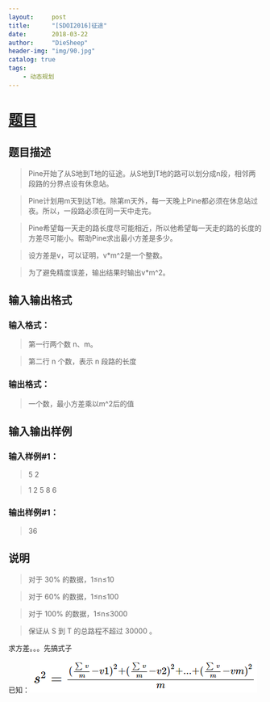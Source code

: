 ```yaml
---
layout:     post
title:      "[SDOI2016]征途"
date:       2018-03-22
author:     "DieSheep"
header-img: "img/90.jpg"
catalog: true
tags:
    - 动态规划
---
```

# [题目](https://www.luogu.org/problemnew/show/P4072#sub)
## 题目描述

>Pine开始了从S地到T地的征途。从S地到T地的路可以划分成n段，相邻两段路的分界点设有休息站。

>Pine计划用m天到达T地。除第m天外，每一天晚上Pine都必须在休息站过夜。所以，一段路必须在同一天中走完。

>Pine希望每一天走的路长度尽可能相近，所以他希望每一天走的路的长度的方差尽可能小。帮助Pine求出最小方差是多少。

>设方差是v，可以证明，v*m^2是一个整数。

>为了避免精度误差，输出结果时输出v*m^2。

## 输入输出格式
### 输入格式：
>第一行两个数 n、m。

>第二行 n 个数，表示 n 段路的长度

### 输出格式：
>一个数，最小方差乘以m^2后的值

## 输入输出样例
### 输入样例#1：
>5 2

>1 2 5 8 6

### 输出样例#1： 
>36

## 说明
>对于 30% 的数据，1≤n≤10

>对于 60% 的数据，1≤n≤100

>对于 100% 的数据，1≤n≤3000

>保证从 S 到 T 的总路程不超过 30000 。

求方差。。。先搞式子

已知：![](/img/公式/1.png)
